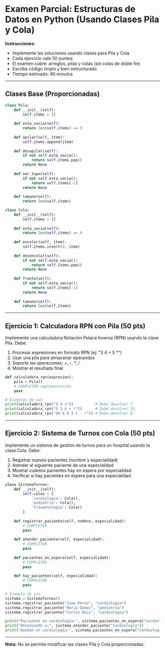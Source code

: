 # Examen Parcial: Estructuras de Datos en Python (Usando Clases Pila y Cola)

**Instrucciones:**
- Implemente las soluciones usando clases para Pila y Cola
- Cada ejercicio vale 50 puntos
- El examen cubre: arreglos, pilas y colas (sin colas de doble fin)
- Escriba código limpio y bien estructurado
- Tiempo estimado: 90 minutos

---

## Clases Base (Proporcionadas)

```python
class Pila:
    def __init__(self):
        self.items = []
    
    def esta_vacia(self):
        return len(self.items) == 0
    
    def apilar(self, item):
        self.items.append(item)
    
    def desapilar(self):
        if not self.esta_vacia():
            return self.items.pop()
        return None
    
    def ver_tope(self):
        if not self.esta_vacia():
            return self.items[-1]
        return None
    
    def tamano(self):
        return len(self.items)

class Cola:
    def __init__(self):
        self.items = []
    
    def esta_vacia(self):
        return len(self.items) == 0
    
    def encolar(self, item):
        self.items.insert(0, item)
    
    def desencolar(self):
        if not self.esta_vacia():
            return self.items.pop()
        return None
    
    def frente(self):
        if not self.esta_vacia():
            return self.items[-1]
        return None
    
    def tamano(self):
        return len(self.items)
```

---

## Ejercicio 1: Calculadora RPN con Pila (50 pts)

Implemente una calculadora Notación Polaca Inversa (RPN) usando la clase Pila. Debe:

1. Procesar expresiones en formato RPN (ej: "3 4 + 5 *")
2. Usar una pila para almacenar operandos
3. Soporte las operaciones: +, -, *, /
4. Mostrar el resultado final

```python
def calculadora_rpn(expresion):
    pila = Pila()
    # COMPLETAR implementación
    pass

# Ejemplos de uso
print(calculadora_rpn("3 4 +"))          # Debe devolver 7
print(calculadora_rpn("5 3 4 + *"))      # Debe devolver 35
print(calculadora_rpn("10 6 9 3 + - *")) # Debe devolver 0
```

---

## Ejercicio 2: Sistema de Turnos con Cola (50 pts)

Implemente un sistema de gestión de turnos para un hospital usando la clase Cola. Debe:

1. Registrar nuevos pacientes (nombre y especialidad)
2. Atender al siguiente paciente de una especialidad
3. Mostrar cuántos pacientes hay en espera por especialidad
4. Verificar si hay pacientes en espera para una especialidad

```python
class SistemaTurnos:
    def __init__(self):
        self.colas = {
            'cardiologia': Cola(),
            'pediatria': Cola(),
            'traumatologia': Cola()
        }
    
    def registrar_paciente(self, nombre, especialidad):
        # COMPLETAR
        pass
    
    def atender_paciente(self, especialidad):
        # COMPLETAR
        pass
    
    def pacientes_en_espera(self, especialidad):
        # COMPLETAR
        pass
    
    def hay_pacientes(self, especialidad):
        # COMPLETAR
        pass

# Ejemplo de uso
sistema = SistemaTurnos()
sistema.registrar_paciente("Juan Pérez", "cardiologia")
sistema.registrar_paciente("María Gómez", "pediatria")
sistema.registrar_paciente("Carlos Ruiz", "cardiologia")

print("Pacientes en cardiología:", sistema.pacientes_en_espera("cardiologia"))
print("Atendiendo a:", sistema.atender_paciente("cardiologia"))
print("Quedan en cardiología:", sistema.pacientes_en_espera("cardiologia"))
```

---

**Nota:** No se permite modificar las clases Pila y Cola proporcionadas.
